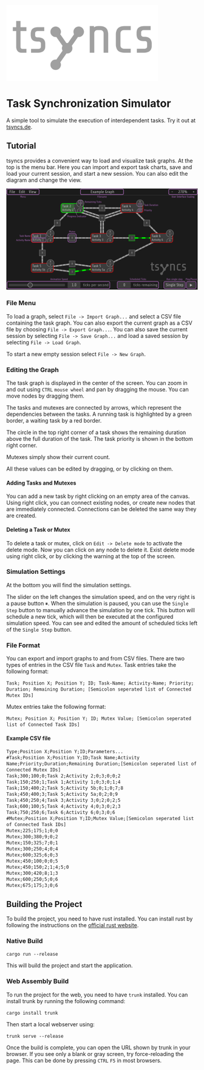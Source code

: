 <img src="assets/Logo.svg" alt="tsyncs logo" width="400"/>

# Task Synchronization Simulator
A simple tool to simulate the execution of interdependent tasks.
Try it out at [tsyncs.de](https://tsyncs.de/).

## Tutorial
tsyncs provides a convenient way to load and visualize task graphs.
At the top is the menu bar.
Here you can import and export task charts, save and load your current session, and start a new session.
You can also edit the diagram and change the view.

![UserInterface](assets/UI-Description.png)

### File Menu
To load a graph, select `File -> Import Graph...` and select a CSV file containing the task graph.
You can also export the current graph as a CSV file by choosing `File -> Export Graph...`.
You can also save the current session by selecting `File -> Save Graph...` and load a saved session by selecting `File -> Load Graph`.

To start a new empty session select `File -> New Graph`.

### Editing the Graph
The task graph is displayed in the center of the screen.
You can zoom in and out using `CTRL` `mouse wheel` and pan by dragging the mouse.
You can move nodes by dragging them.

The tasks and mutexes are connected by arrows, which represent the dependencies between the tasks.
A running task is highlighted by a green border, a waiting task by a red border.

The circle in the top right corner of a task shows the remaining duration above the full duration of the task.
The task priority is shown in the bottom right corner.

Mutexes simply show their current count.

All these values can be edited by dragging, or by clicking on them.

#### Adding Tasks and Mutexes
You can add a new task by right clicking on an empty area of the canvas.
Using right click, you can connect existing nodes, or create new nodes that are immediately connected.
Connections can be deleted the same way they are created.

#### Deleting a Task or Mutex
To delete a task or mutex, click on `Edit -> Delete mode` to activate the delete mode.
Now you can click on any node to delete it.
Exist delete mode using right click, or by clicking the warning at the top of the screen.

### Simulation Settings
At the bottom you will find the simulation settings.

The slider on the left changes the simulation speed, and on the very right is a pause button ⏸.
When the simulation is paused, you can use the `Single Step` button to manually advance the simulation by one tick.
This button will schedule a new tick, which will then be executed at the configured simulation speed.
You can see and edited the amount of scheduled ticks left of the `Single Step` button.

### File Format
You can export and import graphs to and from CSV files.
There are two types of entries in the CSV file `Task` and `Mutex`.
Task entries take the following format:
```csv
Task; Position X; Position Y; ID; Task-Name; Activity-Name; Priority; Duration; Remaining Duration; [Semicolon seperated list of Connected Mutex IDs]
```

Mutex entries take the following format:
```csv
Mutex; Position X; Position Y; ID; Mutex Value; [Semicolon seperated list of Connected Task IDs]
```

#### Example CSV file
```csv
Type;Position X;Position Y;ID;Parameters...
#Task;Position X;Position Y;ID;Task Name;Activity Name;Priority;Duration;Remaining Duration;[Semicolon seperated list of Connected Mutex IDs]
Task;300;100;0;Task 2;Activity 2;0;3;0;0;2
Task;150;250;1;Task 1;Activity 1;0;3;0;1;4
Task;150;400;2;Task 5;Activity 5b;0;1;0;7;8
Task;450;400;3;Task 5;Activity 5a;0;2;0;9
Task;450;250;4;Task 3;Activity 3;0;2;0;2;5
Task;600;100;5;Task 4;Activity 4;0;3;0;2;3
Task;750;250;6;Task 6;Activity 6;0;3;0;6
#Mutex;Position X;Position Y;ID;Mutex Value;[Semicolon seperated list of Connected Task IDs]
Mutex;225;175;1;0;0
Mutex;300;380;9;0;2
Mutex;150;325;7;0;1
Mutex;300;250;4;0;4
Mutex;600;325;6;0;3
Mutex;450;100;0;0;5
Mutex;450;150;2;1;4;5;0
Mutex;300;420;8;1;3
Mutex;600;250;5;0;6
Mutex;675;175;3;0;6
```
## Building the Project
To build the project, you need to have rust installed.
You can install rust by following the instructions on the [official rust website](https://rustup.rs/).

### Native Build
```pwsh
cargo run --release
```
This will build the project and start the application.

### Web Assembly Build
To run the project for the web, you need to have `trunk` installed.
You can install trunk by running the following command:
```pwsh
cargo install trunk
```

Then start a local webserver using:
```pwsh
trunk serve --release
```
Once the build is complete, you can open the URL shown by trunk in your browser.
If you see only a blank or gray screen, try force-reloading the page.
This can be done by pressing `CTRL` `F5` in most browsers.
